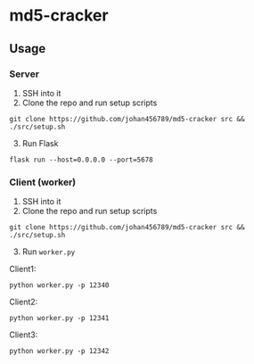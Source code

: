 # md5-cracker

## Usage

### Server

1. SSH into it
2. Clone the repo and run setup scripts
  ```shell
  git clone https://github.com/johan456789/md5-cracker src && ./src/setup.sh
  ```
3. Run Flask
  ```shell
  flask run --host=0.0.0.0 --port=5678
  ```
  
### Client (worker)

1. SSH into it
2. Clone the repo and run setup scripts
  ```shell
  git clone https://github.com/johan456789/md5-cracker src && ./src/setup.sh
  ```
3. Run `worker.py`
  
  Client1:
  ```shell
  python worker.py -p 12340
  ```
  
  Client2:
  ```shell
  python worker.py -p 12341
  ```
  
  Client3:
  ```shell
  python worker.py -p 12342
  ```
